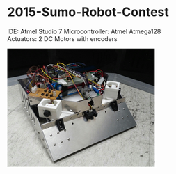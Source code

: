 # 2015-Sumo-Robot-Contest

IDE: Atmel Studio 7
Microcontroller: Atmel Atmega128  
Actuators: 2 DC Motors with encoders  

![Image](2015_sumo_robot.png)
